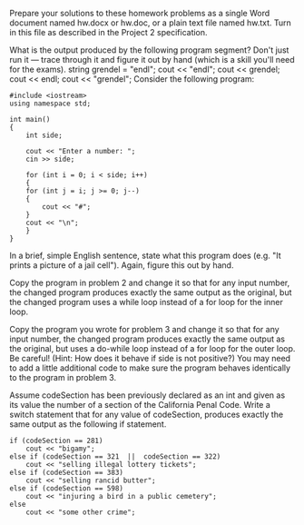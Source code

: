 Prepare your solutions to these homework problems as a single Word document named hw.docx or hw.doc, or a plain text file named hw.txt. Turn in this file as described in the Project 2 specification.

What is the output produced by the following program segment? Don't just run it — trace through it and figure it out by hand (which is a skill you'll need for the exams).
	string grendel = "endl";
	cout << "endl";
	cout << grendel;
	cout << endl;
	cout << "grendel";
Consider the following program:

	#include <iostream>
	using namespace std;

	int main()
	{
	    int side;

	    cout << "Enter a number: ";
	    cin >> side;

	    for (int i = 0; i < side; i++)
	    {
		for (int j = i; j >= 0; j--)
		{
		    cout << "#";
		}
		cout << "\n";
	    }
	}
In a brief, simple English sentence, state what this program does (e.g. "It prints a picture of a jail cell"). Again, figure this out by hand.

Copy the program in problem 2 and change it so that for any input number, the changed program produces exactly the same output as the original, but the changed program uses a while loop instead of a for loop for the inner loop.

Copy the program you wrote for problem 3 and change it so that for any input number, the changed program produces exactly the same output as the original, but uses a do-while loop instead of a for loop for the outer loop. Be careful! (Hint: How does it behave if side is not positive?) You may need to add a little additional code to make sure the program behaves identically to the program in problem 3.

Assume codeSection has been previously declared as an int and given as its value the number of a section of the California Penal Code. Write a switch statement that for any value of codeSection, produces exactly the same output as the following if statement.

	if (codeSection == 281)
		cout << "bigamy";
	else if (codeSection == 321  ||  codeSection == 322)
		cout << "selling illegal lottery tickets";
	else if (codeSection == 383)
		cout << "selling rancid butter";
	else if (codeSection == 598)
		cout << "injuring a bird in a public cemetery";
	else
		cout << "some other crime";
